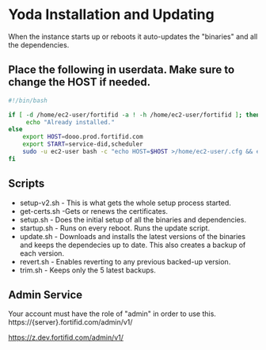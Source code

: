 # Yoda Installation and Updating


When the instance starts up or reboots it auto-updates the "binaries" and all the dependencies.

## Place the following in userdata. Make sure to change the HOST if needed.
```bash 
#!/bin/bash

if [ -d /home/ec2-user/fortifid -a ! -h /home/ec2-user/fortifid ]; then
     echo "Already installed."
else 
    export HOST=dooo.prod.fortifid.com
    export START=service-did,scheduler
    sudo -u ec2-user bash -c "echo HOST=$HOST >/home/ec2-user/.cfg && echo START=$START >>/home/ec2-user/.cfg && curl https://i.dev.fortifid.com/data/od7kTXfGxDax/setup-v2.sh | sh"
fi
```

## Scripts
* setup-v2.sh - This is what gets the whole setup process started.
* get-certs.sh -Gets or renews the certificates.
* setup.sh - Does the initial setup of all the binaries and dependencies.
* startup.sh - Runs on every reboot. Runs the update script.
* update.sh - Downloads and installs the latest versions of the binaries and keeps the dependecies up to date. This also creates a backup of each version.
* revert.sh - Enables reverting to any previous backed-up version.
* trim.sh - Keeps only the 5 latest backups.

## Admin Service

Your account must have the role of "admin" in order to use this.
https://{server}.fortifid.com/admin/v1/

https://z.dev.fortifid.com/admin/v1/

